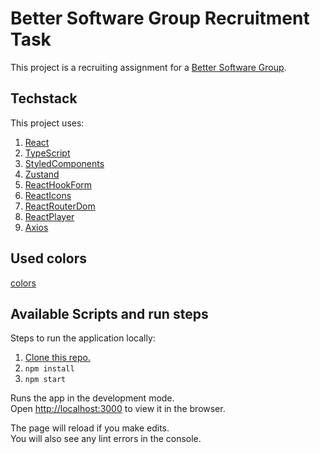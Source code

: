 # Better Software Group Recruitment Task

This project is a recruiting assignment for a [Better Software Group](https://www.bsgroup.eu/).

## Techstack

This project uses:

1. [React](https://reactjs.org/)
2. [TypeScript](https://www.typescriptlang.org/)
3. [StyledComponents](https://styled-components.com/)
4. [Zustand](https://zustand.surge.sh/)
5. [ReactHookForm](https://react-hook-form.com/)
6. [ReactIcons](https://react-icons.github.io/react-icons/)
7. [ReactRouterDom](https://reactrouter.com/)
8. [ReactPlayer](https://www.npmjs.com/package/react-player)
9. [Axios](https://axios-http.com/)

## Used colors

[colors](https://coolors.co/palette/011627-fdfffc-2ec4b6-e71d36-ff9f1c)

## Available Scripts and run steps

Steps to run the application locally:

1. [Clone this repo.](https://docs.github.com/en/repositories/creating-and-managing-repositories/cloning-a-repository)
2. `npm install`
3. `npm start`

Runs the app in the development mode.\
Open [http://localhost:3000](http://localhost:3000) to view it in the browser.

The page will reload if you make edits.\
You will also see any lint errors in the console.
